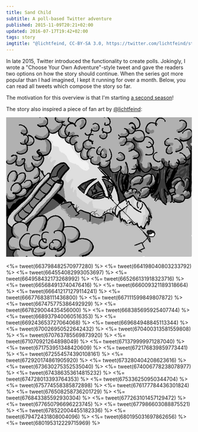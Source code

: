 ```yaml
---
title: Sand Child
subtitle: A poll-based Twitter adventure
published: 2015-11-09T20:21+02:00
updated: 2016-07-17T19:42+02:00
tags: story
imgtitle: "@lichtfeind, CC-BY-SA 3.0, https://twitter.com/lichtfeind/status/676145963657011200"
---
```


In late 2015, Twitter introduced the functionality to create polls. Jokingly, I wrote a "Choose Your Own Adventure"-style tweet and gave the readers two options on how the story should continue. When the series got more popular than I had imagined, I kept it running for over a month. Below, you can read all tweets which compose the story so far.

The motivation for this overview is that I'm starting [a second season](https://twitter.com/blinry/status/754733577464582146)!

The story also inspired a piece of fan art by [@lichtfeind](https://twitter.com/lichtfeind/status/676145963657011200):

![Cover image by @lichtfeind](fanart.png)

<%= tweet(663798482570977280) %>
<%= tweet(664198040803233792) %>
<%= tweet(664554082993053697) %>
<%= tweet(664958432173268992) %>
<%= tweet(665266131918323716) %>
<%= tweet(665684913740476416) %>
<%= tweet(666009321189318664) %>
<%= tweet(666412171279114241) %>
<%= tweet(666776838111436800) %>
<%= tweet(667111599849807872) %>
<%= tweet(667475775386492929) %>
<%= tweet(667829004435456000) %>
<%= tweet(668385695925407744) %>
<%= tweet(668937940060516353) %>
<%= tweet(669243653727064068) %>
<%= tweet(669684948845113344) %>
<%= tweet(670026950522642432) %>
<%= tweet(670400313581559808) %>
<%= tweet(670763785569873920) %>
<%= tweet(671070921264898049) %>
<%= tweet(671379999971287040) %>
<%= tweet(671753951348420609) %>
<%= tweet(672176839859773441) %>
<%= tweet(672554574390108161) %>
<%= tweet(672920174861905920) %>
<%= tweet(673280404208623616) %>
<%= tweet(673630275352535040) %>
<%= tweet(674006778238078977) %>
<%= tweet(674386353614815232) %>
<%= tweet(674728013393764353) %>
<%= tweet(675336250950344704) %>
<%= tweet(675774558385872898) %>
<%= tweet(676177784436301824) %>
<%= tweet(676508258736201729) %>
<%= tweet(676843385592930304) %>
<%= tweet(677263101457129472) %>
<%= tweet(677650796696223745) %>
<%= tweet(677986603088875521) %>
<%= tweet(678522004455182336) %>
<%= tweet(679472431808004096) %>
<%= tweet(680195031697862656) %>
<%= tweet(680195312229715969) %>
